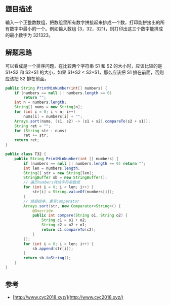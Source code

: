 ## 题目描述

输入一个正整数数组，把数组里所有数字拼接起来排成一个数，打印能拼接出的所有数字中最小的一个。例如输入数组 {3，32，321}，则打印出这三个数字能排成的最小数字为 321323。

## 解题思路

可以看成是一个排序问题，在比较两个字符串 S1 和 S2 的大小时，应该比较的是 S1+S2 和 S2+S1 的大小，如果 S1+S2 < S2+S1，那么应该把 S1 排在前面，否则应该把 S2 排在前面。

```java
public String PrintMinNumber(int[] numbers) {
    if (numbers == null || numbers.length == 0)
        return "";
    int n = numbers.length;
    String[] nums = new String[n];
    for (int i = 0; i < n; i++)
        nums[i] = numbers[i] + "";
    Arrays.sort(nums, (s1, s2) -> (s1 + s2).compareTo(s2 + s1));
    String ret = "";
    for (String str : nums)
        ret += str;
    return ret;
}
```

```java
public class T32 {
    public String PrintMinNumber(int [] numbers) {
        if (numbers == null || numbers.length == 0) return "";
        int len = numbers.length;
        String[] str = new String[len];
        StringBuffer sb = new StringBuffer();
        // 遍历numbers转成字符串数组
        for (int i = 0; i < len; i++) {
            str[i] = String.valueOf(numbers[i]);
        }
        // 然后排序，重写Comparator
        Arrays.sort(str, new Comparator<String>() {
            @Override
            public int compare(String o1, String o2) {
                String c1 = o1 + o2;
                String c2 = o2 + o1;
                return c1.compareTo(c2);
            }
        });
        for (int i = 0; i < len; i++) {
            sb.append(str[i]);
        }
        return sb.toString();
    }
}
```

## 参考

- [http://www.cyc2018.xyz/](http://www.cyc2018.xyz/)
